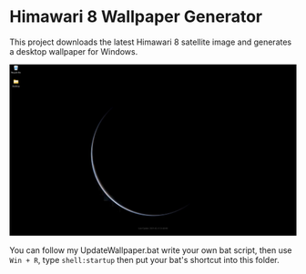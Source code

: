 # Himawari 8 Wallpaper Generator

This project downloads the latest Himawari 8 satellite image and generates a desktop wallpaper for Windows.


![Final Result](image.png)

You can follow my UpdateWallpaper.bat write your own bat script, then use  `Win + R`, type `shell:startup` then put your bat's shortcut into this folder.


